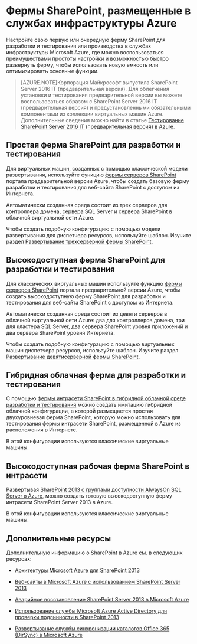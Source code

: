 <properties
	pageTitle="Фермы SharePoint Server 2013 в Azure | Microsoft Azure"
	description="Поиск статей, в которых описывается настройка среды разработки и тестирования или рабочая ферма SharePoint Server 2013 в Microsoft Azure."
	documentationCenter=""
	services="virtual-machines"
	authors="JoeDavies-MSFT"
	manager="timlt"
	editor=""
	tags="azure-service-management,azure-resource-manager"/>

<tags
	ms.service="virtual-machines"
	ms.workload="infrastructure-services"
	ms.tgt_pltfrm="vm-windows-sharepoint"
	ms.devlang="na"
	ms.topic="index-page"
	ms.date="09/08/2015"
	ms.author="josephd"/>

# Фермы SharePoint, размещенные в службах инфраструктуры Azure

Настройте свою первую или очередную ферму SharePoint для разработки и тестирования или производства в службах инфраструктуры Microsoft Azure, где можно воспользоваться преимуществами простоты настройки и возможностью быстро развернуть ферму, чтобы использовать новую емкость или оптимизировать основные функции.

> [AZURE.NOTE]Корпорация Майкрософт выпустила SharePoint Server 2016 IT (предварительная версия). Для облегчения установки и тестирования предварительной версии вы можете воспользоваться образом с SharePoint Server 2016 IT (предварительная версия) и предустановленными обязательными компонентами из коллекции виртуальных машин Azure. Дополнительные сведения можно найти в статье [Тестирование SharePoint Server 2016 IT (предварительная версия) в Azure](http://azure.microsoft.com/blog/test-sharepoint-server-2016-it-preview-4/).

## Простая ферма SharePoint для разработки и тестирования

Для виртуальных машин, созданных с помощью классической модели развертывания, используйте функцию [фермы серверов SharePoint](virtual-machines-sharepoint-farm-azure-preview.md) портала предварительной версии Azure, чтобы создать базовую ферму разработки и тестирования для веб-сайта SharePoint с доступом из Интернета.

Автоматически созданная среда состоит из трех серверов для контроллера домена, сервера SQL Server и сервера SharePoint в облачной виртуальной сети Azure.

Чтобы создать подобную конфигурацию с помощью модели развертывания для диспетчера ресурсов, используйте шаблон. Изучите раздел [Развертывание трехсерверной фермы SharePoint](virtual-machines-workload-template-sharepoint.md#deploy-a-three-server-sharepoint-farm).

## Высокодоступная ферма SharePoint для разработки и тестирования

Для классических виртуальных машин используйте функцию [фермы серверов SharePoint](virtual-machines-sharepoint-farm-azure-preview.md) портала предварительной версии Azure, чтобы создать высокодоступную ферму SharePoint для разработки и тестирования для веб-сайта SharePoint с доступом из Интернета.

Автоматически созданная среда состоит из девяти серверов в облачной виртуальной сети Azure: два для контроллеров домена, три для кластера SQL Server, два сервера SharePoint уровня приложений и два сервера SharePoint уровня Интернета.

Чтобы создать подобную конфигурацию с помощью виртуальных машин диспетчера ресурсов, используйте шаблон. Изучите раздел [Развертывание девятисерверной фермы SharePoint](virtual-machines-workload-template-sharepoint.md#deploy-a-nine-server-sharepoint-farm).

## Гибридная облачная ферма для разработки и тестирования

С помощью [фермы интрасети SharePoint в гибридной облачной среде разработки и тестирования](../virtual-network/virtual-networks-setup-sharepoint-hybrid-cloud-testing.md) можно создать имитацию гибридной облачной конфигурации, в которой размещается простая двухуровневая ферма SharePoint, которую можно использовать для тестирования фермы интрасети SharePoint, размещенной в Azure из расположения в Интернете.

В этой конфигурации используются классические виртуальные машины.

## Высокодоступная рабочая ферма SharePoint в интрасети

Развертывая [SharePoint 2013 с группами доступности AlwaysOn SQL Server в Azure](virtual-machines-workload-intranet-sharepoint-overview.md), можно создать готовую высокодоступную ферму интрасети SharePoint Server 2013 в Azure.

В этой конфигурации используются классические виртуальные машины.

## Дополнительные ресурсы

Дополнительную информацию о SharePoint в Azure см. в следующих ресурсах:

- [Архитектуры Microsoft Azure для SharePoint 2013](https://technet.microsoft.com/library/dn635309.aspx)

- [Веб-сайты в Microsoft Azure с использованием SharePoint Server 2013](https://technet.microsoft.com/library/dn635307.aspx)

- [Аварийное восстановление SharePoint Server 2013 в Microsoft Azure](https://technet.microsoft.com/library/dn635313.aspx)

- [Использование службы Microsoft Azure Active Directory для проверки подлинности в SharePoint 2013](https://technet.microsoft.com/library/dn635311.aspx)

- [Развертывание службы синхронизации каталогов Office 365 (DirSync) в Microsoft Azure](https://technet.microsoft.com/library/dn635310.aspx)

<!---HONumber=Sept15_HO2-->